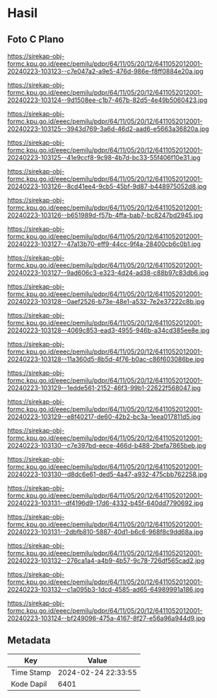 # Hasil

## Foto C Plano

https://sirekap-obj-formc.kpu.go.id/eeec/pemilu/pdpr/64/11/05/20/12/6411052012001-20240223-103123--c7e047a2-a9e5-476d-986e-f8ff0884e20a.jpg

https://sirekap-obj-formc.kpu.go.id/eeec/pemilu/pdpr/64/11/05/20/12/6411052012001-20240223-103124--9d1508ee-c1b7-467b-82d5-4e49b5060423.jpg

https://sirekap-obj-formc.kpu.go.id/eeec/pemilu/pdpr/64/11/05/20/12/6411052012001-20240223-103125--3943d769-3a6d-46d2-aad6-e5663a36820a.jpg

https://sirekap-obj-formc.kpu.go.id/eeec/pemilu/pdpr/64/11/05/20/12/6411052012001-20240223-103125--41e9ccf8-9c98-4b7d-bc33-55f406f10e31.jpg

https://sirekap-obj-formc.kpu.go.id/eeec/pemilu/pdpr/64/11/05/20/12/6411052012001-20240223-103126--8cd41ee4-9cb5-45bf-9d87-b448975052d8.jpg

https://sirekap-obj-formc.kpu.go.id/eeec/pemilu/pdpr/64/11/05/20/12/6411052012001-20240223-103126--b651989d-f57b-4ffa-bab7-bc8247bd2945.jpg

https://sirekap-obj-formc.kpu.go.id/eeec/pemilu/pdpr/64/11/05/20/12/6411052012001-20240223-103127--47a13b70-eff9-44cc-9f4a-28400cb6c0b1.jpg

https://sirekap-obj-formc.kpu.go.id/eeec/pemilu/pdpr/64/11/05/20/12/6411052012001-20240223-103127--9ad606c3-e323-4d24-ad38-c88b97c83db6.jpg

https://sirekap-obj-formc.kpu.go.id/eeec/pemilu/pdpr/64/11/05/20/12/6411052012001-20240223-103128--0aef2526-b73e-48e1-a532-7e2e37222c8b.jpg

https://sirekap-obj-formc.kpu.go.id/eeec/pemilu/pdpr/64/11/05/20/12/6411052012001-20240223-103128--4069c853-ead3-4955-946b-a34cd385ee8e.jpg

https://sirekap-obj-formc.kpu.go.id/eeec/pemilu/pdpr/64/11/05/20/12/6411052012001-20240223-103128--11a360d5-8b5d-4f76-b0ac-c86f603086be.jpg

https://sirekap-obj-formc.kpu.go.id/eeec/pemilu/pdpr/64/11/05/20/12/6411052012001-20240223-103129--1edde561-2152-46f3-99b1-22622f568047.jpg

https://sirekap-obj-formc.kpu.go.id/eeec/pemilu/pdpr/64/11/05/20/12/6411052012001-20240223-103129--e8f40217-de60-42b2-bc3a-1eea017811d5.jpg

https://sirekap-obj-formc.kpu.go.id/eeec/pemilu/pdpr/64/11/05/20/12/6411052012001-20240223-103130--c7e397bd-eece-466d-b488-2befa7865beb.jpg

https://sirekap-obj-formc.kpu.go.id/eeec/pemilu/pdpr/64/11/05/20/12/6411052012001-20240223-103130--d8dc6e61-ded5-4a47-a932-475cbb762258.jpg

https://sirekap-obj-formc.kpu.go.id/eeec/pemilu/pdpr/64/11/05/20/12/6411052012001-20240223-103131--df4196d9-17d6-4332-b45f-640dd7790692.jpg

https://sirekap-obj-formc.kpu.go.id/eeec/pemilu/pdpr/64/11/05/20/12/6411052012001-20240223-103131--2dbfb810-5887-40d1-b6c6-968f8c9dd68a.jpg

https://sirekap-obj-formc.kpu.go.id/eeec/pemilu/pdpr/64/11/05/20/12/6411052012001-20240223-103132--276ca1a4-a4b9-4b57-9c78-726df565cad2.jpg

https://sirekap-obj-formc.kpu.go.id/eeec/pemilu/pdpr/64/11/05/20/12/6411052012001-20240223-103132--c1a095b3-1dcd-4585-ad65-64989991a186.jpg

https://sirekap-obj-formc.kpu.go.id/eeec/pemilu/pdpr/64/11/05/20/12/6411052012001-20240223-103124--bf249096-475a-4167-8f27-e56a96a944d9.jpg


## Metadata

| Key        | Value               |
| ---------- | ------------------- |
| Time Stamp | 2024-02-24 22:33:55 |
| Kode Dapil | 6401                |



